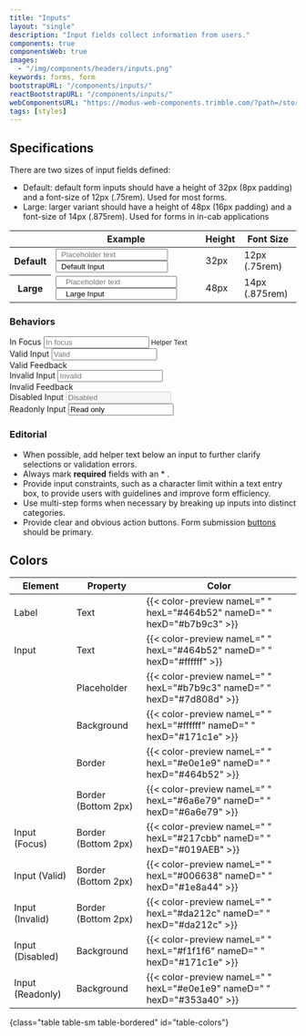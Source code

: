 ```yaml
---
title: "Inputs"
layout: "single"
description: "Input fields collect information from users."
components: true
componentsWeb: true
images:
  - "/img/components/headers/inputs.png"
keywords: forms, form
bootstrapURL: "/components/inputs/"
reactBootstrapURL: "/components/inputs/"
webComponentsURL: "https://modus-web-components.trimble.com/?path=/story/user-inputs-text-input--default"
tags: [styles]
---
```


## Specifications

There are two sizes of input fields defined:

- Default: default form inputs should have a height of 32px (8px padding) and a font-size of 12px (.75rem). Used for most forms.
- Large: larger variant should have a height of 48px (16px padding) and a font-size of 14px (.875rem). Used for forms in in-cab applications

<table class="table table-bordered">
  <thead class="thead-light">
    <tr>
      <th></th>
      <th>Example</th>
      <th>Height</th>
      <th>Font Size</th>
    </tr>
  </thead>
  <tbody>
    <tr>
      <th scope="row">Default</th>
      <td class="anatomy-cell">
        <input class="form-control mb-2" placeholder="Placeholder text" style="padding-left: 8px; padding-right: 8px;">
        <input
          class="form-control anatomy-display-static mb-5"
          placeholder="Default Input"
          value="Default Input"
          style="padding-left: 8px; padding-right: 8px;"
        />
      </td>
      <td>32px</td>
      <td>12px (.75rem)</td>
    </tr>
    <tr>
      <th scope="row">Large</th>
      <td class="anatomy-cell">
        <input
          class="form-control form-control-lg mb-2"
          placeholder="Placeholder text"
          style="padding-left: 16px; padding-right: 16px;"
        />
        <input
          class="form-control form-control-lg anatomy-display-static mb-5"
          placeholder="Large Input"
          value="Large Input"
          style="padding-left: 16px; padding-right: 16px;"
        />
      </td>
      <td>48px</td>
      <td>14px (.875rem)</td>
    </tr>
  </tbody>
</table>

### Behaviors

<div class="guide-example-block d-inline-block">
  <div class="guide-sample">
    <div class="form-group">
      <label for="focusInput">In Focus</label>
      <input
        class="form-control focus"
        id="focusInput"
        placeholder="In focus"
      />
      <small class="text-muted">Helper Text</small>
    </div>
    <div class="form-group">
      <label for="validInput">Valid Input</label>
      <input
        class="form-control is-valid"
        id="validInput"
        placeholder="Valid"
      />
      <div class="valid-feedback">Valid Feedback</div>
    </div>
    <div class="form-group">
      <label for="invalidInput">Invalid Input</label>
      <input
        class="form-control is-invalid"
        id="invalidInput"
        placeholder="Invalid"
      />
      <div class="invalid-feedback">Invalid Feedback</div>
    </div>
    <div class="form-group">
      <label for="disabledInput">Disabled Input</label>
      <input class="form-control" id="disabledInput" disabled placeholder="Disabled" />
    </div>
    <div class="form-group">
      <label for="ReadonlyInput">Readonly Input</label>
      <input class="form-control" id="ReadonlyInput" readonly value="Read only" />
    </div>
  </div>
</div>

<style>
[data-theme="light"] #ReadonlyInput {
    background-color: #e0e1e9;
    color: #252A2E;
  }
[data-theme="dark"] #ReadonlyInput {
    background-color: #353a40;
    color: #FFF;
  }
</style>

### Editorial

- When possible, add helper text below an input to further clarify selections or validation errors.
- Always mark **required** fields with an \* .
- Provide input constraints, such as a character limit within a text entry box, to provide users with guidelines and improve form efficiency.
- Use multi-step forms when necessary by breaking up inputs into distinct categories.
- Provide clear and obvious action buttons. Form submission [buttons](/components/web/buttons/) should be primary.

## Colors

<!-- prettier-ignore-start -->
| Element          | Property            | Color                                                                   |
| ---------------- | ------------------- | ----------------------------------------------------------------------- |
| Label            | Text                | {{< color-preview nameL=" " hexL="#464b52" nameD=" " hexD="#b7b9c3" >}} |
| Input            | Text                | {{< color-preview nameL=" " hexL="#464b52" nameD=" " hexD="#ffffff" >}} |
|                  | Placeholder         | {{< color-preview nameL=" " hexL="#b7b9c3" nameD=" " hexD="#7d808d" >}} |
|                  | Background          | {{< color-preview nameL=" " hexL="#ffffff" nameD=" " hexD="#171c1e" >}} |
|                  | Border              | {{< color-preview nameL=" " hexL="#e0e1e9" nameD=" " hexD="#464b52" >}} |
|                  | Border (Bottom 2px) | {{< color-preview nameL=" " hexL="#6a6e79" nameD=" " hexD="#6a6e79" >}} |
| Input (Focus)    | Border (Bottom 2px) | {{< color-preview nameL=" " hexL="#217cbb" nameD=" " hexD="#019AEB" >}} |
| Input (Valid)    | Border (Bottom 2px) | {{< color-preview nameL=" " hexL="#006638" nameD=" " hexD="#1e8a44" >}} |
| Input (Invalid)  | Border (Bottom 2px) | {{< color-preview nameL=" " hexL="#da212c" nameD=" " hexD="#da212c" >}} |
| Input (Disabled) | Background          | {{< color-preview nameL=" " hexL="#f1f1f6" nameD=" " hexD="#171c1e" >}} |
| Input (Readonly) | Background          | {{< color-preview nameL=" " hexL="#e0e1e9" nameD=" " hexD="#353a40" >}} |
{class="table table-sm table-bordered" id="table-colors"}
<!-- prettier-ignore-end -->
